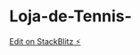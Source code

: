 # Loja-de-Tennis-

[Edit on StackBlitz ⚡️](https://stackblitz.com/edit/ionic-5-angular-10-start-template-fi3bb5)
